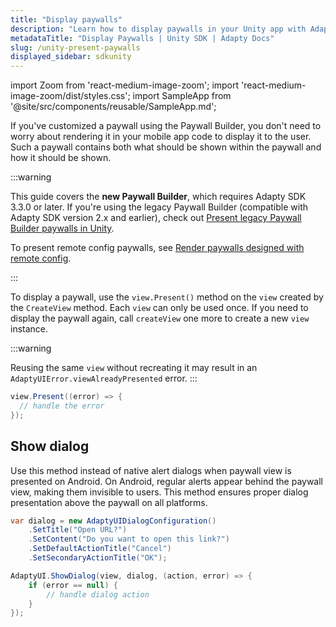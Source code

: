 ```yaml
---
title: "Display paywalls"
description: "Learn how to display paywalls in your Unity app with Adapty SDK."
metadataTitle: "Display Paywalls | Unity SDK | Adapty Docs"
slug: /unity-present-paywalls
displayed_sidebar: sdkunity
---
```


import Zoom from 'react-medium-image-zoom';
import 'react-medium-image-zoom/dist/styles.css';
import SampleApp from '@site/src/components/reusable/SampleApp.md'; 

If you've customized a paywall using the Paywall Builder, you don't need to worry about rendering it in your mobile app code to display it to the user. Such a paywall contains both what should be shown within the paywall and how it should be shown.

:::warning

This guide covers the **new Paywall Builder**, which requires Adapty SDK 3.3.0 or later. If you're using the legacy Paywall Builder (compatible with Adapty SDK version 2.x and earlier), check out [Present legacy Paywall Builder paywalls in Unity](unity-present-paywalls-legacy).

To present remote config paywalls, see [Render paywalls designed with remote config](present-remote-config-paywalls).

:::

To display a paywall, use the `view.Present()` method on the `view` created by the `CreateView` method. Each `view` can only be used once. If you need to display the paywall again, call `createView` one more to create a new `view` instance. 

:::warning

Reusing the same `view` without recreating it may result in an `AdaptyUIError.viewAlreadyPresented` error.
:::

```csharp showLineNumbers title="Unity"
view.Present((error) => {
  // handle the error
});
```
<SampleApp />

## Show dialog

Use this method instead of native alert dialogs when paywall view is presented on Android. On Android, regular alerts appear behind the paywall view, making them invisible to users. This method ensures proper dialog presentation above the paywall on all platforms.

```csharp showLineNumbers title="Unity"
var dialog = new AdaptyUIDialogConfiguration()
    .SetTitle("Open URL?")
    .SetContent("Do you want to open this link?")
    .SetDefaultActionTitle("Cancel")
    .SetSecondaryActionTitle("OK");

AdaptyUI.ShowDialog(view, dialog, (action, error) => {
    if (error == null) {
        // handle dialog action
    }
});
```
